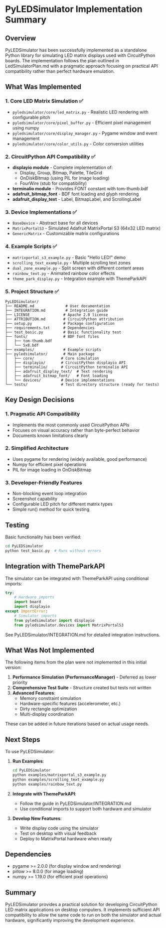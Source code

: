 # PyLEDSimulator Implementation Summary

## Overview

PyLEDSimulator has been successfully implemented as a standalone Python library for simulating LED matrix displays used with CircuitPython boards. The implementation follows the plan outlined in LedSimulatorPlan.md with a pragmatic approach focusing on practical API compatibility rather than perfect hardware emulation.

## What Was Implemented

### 1. Core LED Matrix Simulation ✅
- `pyledsimulator/core/led_matrix.py` - Realistic LED rendering with configurable pitch
- `pyledsimulator/core/pixel_buffer.py` - Efficient pixel management using numpy
- `pyledsimulator/core/display_manager.py` - Pygame window and event management
- `pyledsimulator/core/color_utils.py` - Color conversion utilities

### 2. CircuitPython API Compatibility ✅
- **displayio module** - Complete implementation of:
  - Display, Group, Bitmap, Palette, TileGrid
  - OnDiskBitmap (using PIL for image loading)
  - FourWire (stub for compatibility)
- **terminalio module** - Provides FONT constant with tom-thumb.bdf
- **adafruit_bitmap_font** - BDF font loading and glyph rendering
- **adafruit_display_text** - Label, BitmapLabel, and ScrollingLabel

### 3. Device Implementations ✅
- `BaseDevice` - Abstract base for all devices
- `MatrixPortalS3` - Simulated Adafruit MatrixPortal S3 (64x32 LED matrix)
- `GenericMatrix` - Customizable matrix configurations

### 4. Example Scripts ✅
- `matrixportal_s3_example.py` - Basic "Hello LED!" demo
- `scrolling_text_example.py` - Multiple scrolling text zones
- `dual_zone_example.py` - Split screen with different content areas
- `rainbow_text.py` - Animated rainbow color effects
- `theme_park_display.py` - Integration example with ThemeParkAPI

### 5. Project Structure ✅
```
PyLEDSimulator/
├── README.md              # User documentation
├── INTEGRATION.md         # Integration guide
├── LICENSE               # Apache 2.0 license
├── ATTRIBUTION.md        # CircuitPython attribution
├── setup.py              # Package configuration
├── requirements.txt      # Dependencies
├── test_basic.py         # Basic functionality test
├── fonts/                # BDF font files
│   ├── tom-thumb.bdf
│   └── 5x8.bdf
├── examples/             # Example scripts
├── pyledsimulator/       # Main package
│   ├── core/            # Core simulation
│   ├── displayio/       # CircuitPython displayio API
│   ├── terminalio/      # CircuitPython terminalio API
│   ├── adafruit_display_text/  # Text rendering
│   ├── adafruit_bitmap_font/   # Font loading
│   └── devices/         # Device implementations
└── tests/               # Test directory structure (ready for tests)
```

## Key Design Decisions

### 1. Pragmatic API Compatibility
- Implements the most commonly used CircuitPython APIs
- Focuses on visual accuracy rather than byte-perfect behavior
- Documents known limitations clearly

### 2. Simplified Architecture
- Uses pygame for rendering (widely available, good performance)
- Numpy for efficient pixel operations
- PIL for image loading in OnDiskBitmap

### 3. Developer-Friendly Features
- Non-blocking event loop integration
- Screenshot capability
- Configurable LED pitch for different matrix types
- Simple run() method for quick testing

## Testing

Basic functionality has been verified:
```bash
cd PyLEDSimulator
python test_basic.py  # Runs without errors
```

## Integration with ThemeParkAPI

The simulator can be integrated with ThemeParkAPI using conditional imports:

```python
try:
    # Hardware imports
    import board
    import displayio
except ImportError:
    # Simulator imports
    from pyledsimulator import displayio
    from pyledsimulator.devices import MatrixPortalS3
```

See PyLEDSimulator/INTEGRATION.md for detailed integration instructions.

## What Was Not Implemented

The following items from the plan were not implemented in this initial version:

1. **Performance Simulation (PerformanceManager)** - Deferred as lower priority
2. **Comprehensive Test Suite** - Structure created but tests not written
3. **Advanced Features**:
   - Memory constraint simulation
   - Hardware-specific features (accelerometer, etc.)
   - Dirty rectangle optimization
   - Multi-display coordination

These can be added in future iterations based on actual usage needs.

## Next Steps

To use PyLEDSimulator:

1. **Run Examples**:
   ```bash
   cd PyLEDSimulator
   python examples/matrixportal_s3_example.py
   python examples/scrolling_text_example.py
   python examples/rainbow_text.py
   ```

2. **Integrate with ThemeParkAPI**:
   - Follow the guide in PyLEDSimulator/INTEGRATION.md
   - Use conditional imports to support both hardware and simulator

3. **Develop New Features**:
   - Write display code using the simulator
   - Test on desktop with visual feedback
   - Deploy to MatrixPortal hardware when ready

## Dependencies

- pygame >= 2.0.0 (for display window and rendering)
- pillow >= 8.0.0 (for image loading)
- numpy >= 1.19.0 (for efficient pixel operations)

## Summary

PyLEDSimulator provides a practical solution for developing CircuitPython LED matrix applications on desktop computers. It implements sufficient API compatibility to allow the same code to run on both the simulator and actual hardware, significantly improving the development experience.